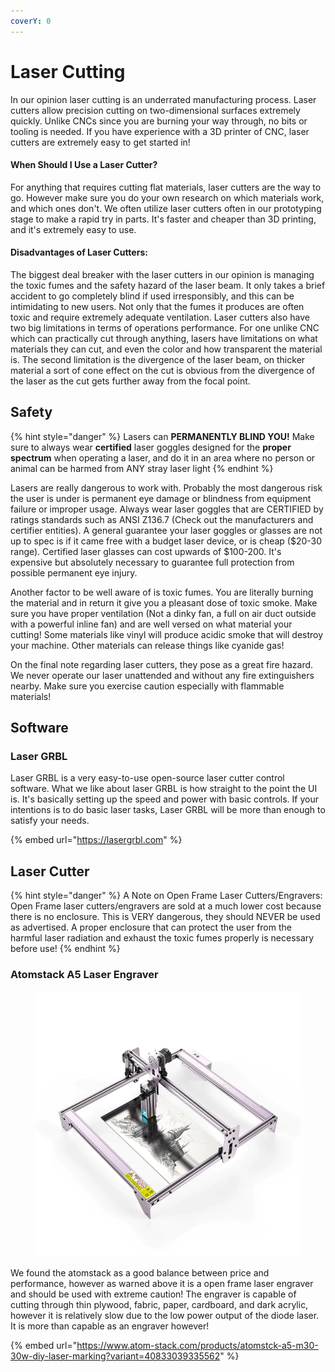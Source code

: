 ```yaml
---
coverY: 0
---
```


# Laser Cutting

In our opinion laser cutting is an underrated manufacturing process. Laser cutters allow precision cutting on two-dimensional surfaces extremely quickly. Unlike CNCs since you are burning your way through, no bits or tooling is needed. If you have experience with a 3D printer of CNC, laser cutters are extremely easy to get started in!

#### When Should I Use a Laser Cutter?

For anything that requires cutting flat materials, laser cutters are the way to go. However make sure you do your own research on which materials work, and which ones don't. We often utilize laser cutters often in our prototyping stage to make a rapid try in parts. It's faster and cheaper than 3D printing, and it's extremely easy to use.&#x20;

#### Disadvantages of Laser Cutters:

The biggest deal breaker with the laser cutters in our opinion is managing the toxic fumes and the safety hazard of the laser beam. It only takes a brief accident to go completely blind if used irresponsibly, and this can be intimidating to new users. Not only that the fumes it produces are often toxic and require extremely adequate ventilation. Laser cutters also have two big limitations in terms of operations performance. For one unlike CNC which can practically cut through anything, lasers have limitations on what materials they can cut, and even the color and how transparent the material is. The second limitation is the divergence of the laser beam, on thicker material a sort of cone effect on the cut is obvious from the divergence of the laser as the cut gets further away from the focal point.&#x20;

## Safety

{% hint style="danger" %}
Lasers can **PERMANENTLY BLIND YOU!** Make sure to always wear **certified** laser goggles designed for the **proper spectrum** when operating a laser, and do it in an area where no person or animal can be harmed from ANY stray laser light
{% endhint %}

Lasers are really dangerous to work with. Probably the most dangerous risk the user is under is permanent eye damage or blindness from equipment failure or improper usage. Always wear laser goggles that are CERTIFIED by ratings standards such as ANSI Z136.7 (Check out the manufacturers and certifier entities). A general guarantee your laser goggles or glasses are not up to spec is if it came free with a budget laser device, or is cheap ($20-30 range). Certified laser glasses can cost upwards of $100-200. It's expensive but absolutely necessary to guarantee full protection from possible permanent eye injury.

Another factor to be well aware of is toxic fumes. You are literally burning the material and in return it give you a pleasant dose of toxic smoke. Make sure you have proper ventilation (Not a dinky fan, a full on air duct outside with a powerful inline fan) and are well versed on what material your cutting! Some materials like vinyl will produce acidic smoke that will destroy your machine. Other materials can release things like cyanide gas!&#x20;

On the final note regarding laser cutters, they pose as a great fire hazard. We never operate our laser unattended and without any fire extinguishers nearby. Make sure you exercise caution especially with flammable materials!&#x20;

## Software

### Laser GRBL

Laser GRBL is a very easy-to-use open-source laser cutter control software. What we like about laser GRBL is how straight to the point the UI is. It's basically setting up the speed and power with basic controls. If your intentions is to do basic laser tasks, Laser GRBL will be more than enough to satisfy your needs.&#x20;

{% embed url="https://lasergrbl.com" %}

## Laser Cutter

{% hint style="danger" %}
A Note on Open Frame Laser Cutters/Engravers: Open Frame laser cutters/engravers are sold at a much lower cost because there is no enclosure. This is VERY dangerous, they should NEVER be used as advertised. A proper enclosure that can protect the user from the harmful laser radiation and exhaust the toxic fumes properly is necessary before use!
{% endhint %}

### Atomstack A5 Laser Engraver

<figure><img src="../.gitbook/assets/image_2022-11-15_164839646.png" alt=""><figcaption></figcaption></figure>

We found the atomstack as a good balance between price and performance, however as warned above it is a open frame laser engraver and should be used with extreme caution! The engraver is capable of cutting through thin plywood, fabric, paper, cardboard, and dark acrylic, however it is relatively slow due to the low power output of the diode laser. It is more than capable as an engraver however!

{% embed url="https://www.atom-stack.com/products/atomstck-a5-m30-30w-diy-laser-marking?variant=40833039335562" %}
